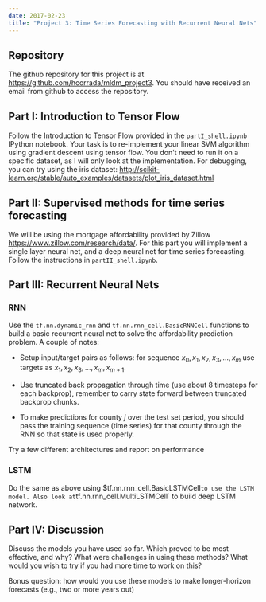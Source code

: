 ```yaml
---
date: 2017-02-23
title: "Project 3: Time Series Forecasting with Recurrent Neural Nets"
---
```


## Repository

The github repository for this project is at https://github.com/hcorrada/mldm_project3. You should have received an email from github to access the repository.

## Part I: Introduction to Tensor Flow

Follow the Introduction to Tensor Flow provided in the `partI_shell.ipynb` IPython notebook. Your task is to re-implement your linear SVM algorithm using gradient descent
using tensor flow. You don't need to run it on a specific dataset, as I will only look at the implementation. For debugging, you can try using the iris dataset: http://scikit-learn.org/stable/auto_examples/datasets/plot_iris_dataset.html

## Part II: Supervised methods for time series forecasting

We will be using the mortgage affordability provided by Zillow https://www.zillow.com/research/data/. For this part you will implement a single layer neural net, and a deep neural net for
time series forecasting. Follow the instructions in `partII_shell.ipynb`.

## Part III: Recurrent Neural Nets

### RNN

Use the `tf.nn.dynamic_rnn` and `tf.nn.rnn_cell.BasicRNNCell` functions to build a basic recurrent neural net to solve the affordability prediction problem.
A couple of notes:

- Setup input/target pairs as follows: for sequence $x_0, x_1, x_2, x_3, \ldots, x_m$ use targets as $x_1, x_2, x_3, \ldots, x_m, x_{m+1}$.

- Use truncated back propagation through time (use about 8 timesteps for each backprop), remember to carry state forward between truncated backprop chunks.

- To make predictions for county $j$ over the test set period, you should pass the training sequence (time series) for that county through the RNN so that
state is used properly.

Try a few different architectures and report on performance

### LSTM

Do the same as above using $tf.nn.rnn_cell.BasicLSTMCell` to use the LSTM model. Also look at `tf.nn.rnn_cell.MultiLSTMCell` to build deep LSTM network.

## Part IV: Discussion

Discuss the models you have used so far. Which proved to be most effective, and why? What were challenges in using these methods? What would you wish to try if you had more time to work on this?

Bonus question: how would you use these models to make longer-horizon forecasts (e.g., two or more years out)

